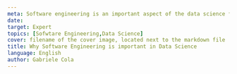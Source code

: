 ```yaml
---
meta: Software engineering is an important aspect of the data science field that helps to ensure the development of high-quality, scalable, and maintainable systems
date: 
target: Expert 
topics: [Sofwtare Engineering,Data Science] 
cover: filename of the cover image, located next to the markdown file 
title: Why Software Engineering is important in Data Science
language: English 
author: Gabriele Cola
---
```

